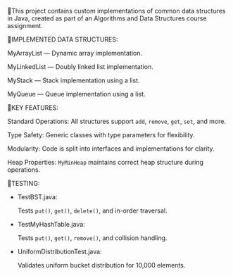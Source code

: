 📌This project contains custom implementations of common data structures in Java, created as part of an Algorithms and Data Structures course assignment.

🔹IMPLEMENTED DATA STRUCTURES:

MyArrayList — Dynamic array implementation.

MyLinkedList — Doubly linked list implementation.

MyStack — Stack implementation using a list. 

MyQueue — Queue implementation using a list.

🔹KEY FEATURES:

Standard Operations: All structures support `add`, `remove`, `get`, `set`, and more. 

Type Safety: Generic classes with type parameters for flexibility.

Modularity: Code is split into interfaces and implementations for clarity.

Heap Properties: `MyMinHeap` maintains correct heap structure during operations.

🔹TESTING:

- TestBST.java:
  
  Tests `put()`, `get()`, `delete()`, and in-order traversal.
  
- TestMyHashTable.java:
  
  Tests `put()`, `get()`, `remove()`, and collision handling.
  
- UniformDistributionTest.java:
  
  Validates uniform bucket distribution for 10,000 elements.

